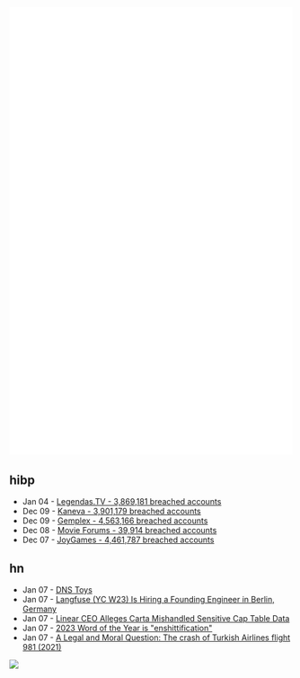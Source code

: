 ![Metrics](https://raw.githubusercontent.com/phixion/phixion/master/metrics.svg)

## hibp

<!--
for https://github.com/phixion/phixion/blob/main/.github/workflows/feeds.yml
-->
<!--START_SECTION:haveibeenpwnd-->
- Jan 04 - [Legendas.TV - 3,869,181 breached accounts](https://haveibeenpwned.com/PwnedWebsites#LegendasTV)
- Dec 09 - [Kaneva - 3,901,179 breached accounts](https://haveibeenpwned.com/PwnedWebsites#Kaneva)
- Dec 09 - [Gemplex - 4,563,166 breached accounts](https://haveibeenpwned.com/PwnedWebsites#Gemplex)
- Dec 08 - [Movie Forums - 39,914 breached accounts](https://haveibeenpwned.com/PwnedWebsites#MovieForums)
- Dec 07 - [JoyGames - 4,461,787 breached accounts](https://haveibeenpwned.com/PwnedWebsites#JoyGames)
<!--END_SECTION:haveibeenpwnd-->

## hn

<!--
for https://github.com/phixion/phixion/blob/main/.github/workflows/feeds.yml
-->
<!--START_SECTION:hn-->
- Jan 07 - [DNS Toys](https://www.dns.toys/)
- Jan 07 - [Langfuse (YC W23) Is Hiring a Founding Engineer in Berlin, Germany](https://www.workatastartup.com/jobs/62929)
- Jan 07 - [Linear CEO Alleges Carta Mishandled Sensitive Cap Table Data](https://twitter.com/karrisaarinen/status/1743824345334714587)
- Jan 07 - [2023 Word of the Year is "enshittification"](https://americandialect.org/2023-word-of-the-year-is-enshittification/)
- Jan 07 - [A Legal and Moral Question: The crash of Turkish Airlines flight 981 (2021)](https://admiralcloudberg.medium.com/a-legal-and-moral-question-the-crash-of-turkish-airlines-flight-981-and-the-dc-10-cargo-door-saga-d22f0b9fa689)
<!--END_SECTION:hn-->

<!--
for https://yhype.me
-->
![](https://hit.yhype.me/github/profile?user_id=13013670)
